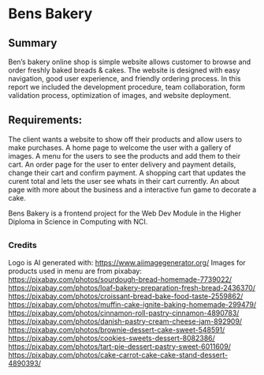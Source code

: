 # Bens Bakery

## Summary
Ben’s bakery online shop is simple website allows customer to browse and order freshly baked breads & cakes. The website is designed with easy navigation, good user experience, and friendly ordering process. In this report we included the development procedure, team collaboration, form validation process, optimization of images, and website deployment.

## Requirements:
The client wants a website to show off their products and allow users to make purchases.
A home page to welcome the user with a gallery of images.
A menu for the users to see the products and add them to their cart.
An order page for the user to enter delivery and payment details, change their cart and confirm payment.
A shopping cart that updates the curent total and lets the user see whats in their cart currently.
An about page with more about the business and a interactive fun game to decorate a cake.


Bens Bakery is a frontend project for the Web Dev Module in the Higher Diploma in Science in Computing with NCI.
##

### Credits
Logo is AI generated with: https://www.aiimagegenerator.org/
Images for products used in menu are from pixabay:
https://pixabay.com/photos/sourdough-bread-homemade-7739022/
https://pixabay.com/photos/loaf-bakery-preparation-fresh-bread-2436370/
https://pixabay.com/photos/croissant-bread-bake-food-taste-2559862/
https://pixabay.com/photos/muffin-cake-ignite-baking-homemade-299479/
https://pixabay.com/photos/cinnamon-roll-pastry-cinnamon-4890783/
https://pixabay.com/photos/danish-pastry-cream-cheese-jam-892909/
https://pixabay.com/photos/brownie-dessert-cake-sweet-548591/
https://pixabay.com/photos/cookies-sweets-dessert-8082386/
https://pixabay.com/photos/tart-pie-dessert-pastry-sweet-6011609/
https://pixabay.com/photos/cake-carrot-cake-cake-stand-dessert-4890393/